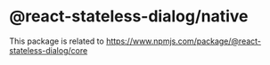 # @react-stateless-dialog/native

This package is related to https://www.npmjs.com/package/@react-stateless-dialog/core
